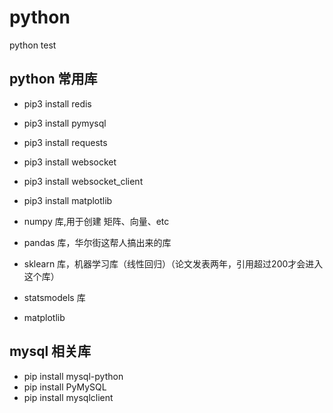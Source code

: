 # python
python test

## python 常用库

- pip3 install redis 
- pip3 install pymysql 
- pip3 install requests 
- pip3 install websocket 
- pip3 install websocket_client
- pip3 install matplotlib

- numpy 库,用于创建 矩阵、向量、etc
- pandas 库，华尔街这帮人搞出来的库
- sklearn 库，机器学习库（线性回归）（论文发表两年，引用超过200才会进入这个库）
- statsmodels 库
- matplotlib

## mysql 相关库
- pip install mysql-python
- pip install PyMySQL
- pip install mysqlclient

